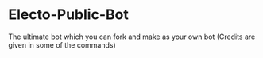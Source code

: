 # Electo-Public-Bot
The ultimate bot which you can fork and make as your own bot (Credits are given in some of the commands)
